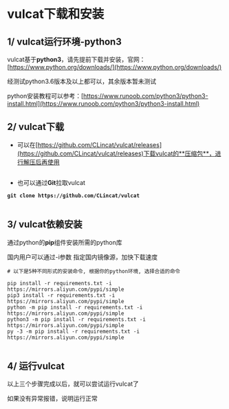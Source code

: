 # vulcat下载和安装

## 1/ vulcat运行环境-python3

vulcat基于**python3**，请先提前下载并安装，官网：[https://www.python.org/downloads/](https://www.python.org/downloads/)

经测试python3.6版本及以上都可以，其余版本暂未测试

python安装教程可以参考：[https://www.runoob.com/python3/python3-install.html](https://www.runoob.com/python3/python3-install.html)

## 2/ vulcat下载

* 可以在[https://github.com/CLincat/vulcat/releases](https://github.com/CLincat/vulcat/releases)下载vulcat的**压缩包**，进行解压后再使用

<figure><img src="../../../../../static/imgs/install/install_01.png" alt=""><figcaption></figcaption></figure>

* 也可以通过**Git**拉取vulcat

<pre class="language-git"><code class="lang-git"><strong>git clone https://github.com/CLincat/vulcat
</strong></code></pre>

<figure><img src="../../../../../static/imgs/install/install_02.png" alt=""><figcaption></figcaption></figure>

## 3/ vulcat依赖安装

通过python的**pip**组件安装所需的python库

国内用户可以通过-i参数 指定国内镜像源，加快下载速度

```
# 以下是5种不同形式的安装命令, 根据你的python环境, 选择合适的命令

pip install -r requirements.txt -i https://mirrors.aliyun.com/pypi/simple
pip3 install -r requirements.txt -i https://mirrors.aliyun.com/pypi/simple
python -m pip install -r requirements.txt -i https://mirrors.aliyun.com/pypi/simple
python3 -m pip install -r requirements.txt -i https://mirrors.aliyun.com/pypi/simple
py -3 -m pip install -r requirements.txt -i https://mirrors.aliyun.com/pypi/simple
```

<figure><img src="../../../../../static/imgs/install/install_03.png" alt=""><figcaption></figcaption></figure>

## 4/ 运行vulcat

以上三个步骤完成以后，就可以尝试运行vulcat了

如果没有异常报错，说明运行正常

<figure><img src="../../../../../static/imgs/install/install_04.png" alt=""><figcaption></figcaption></figure>

<figure><img src="../../../../../static/imgs/install/install_05.png" alt=""><figcaption></figcaption></figure>





